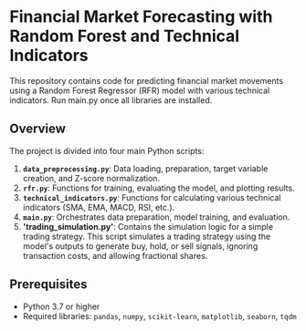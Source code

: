 # Financial Market Forecasting with Random Forest and Technical Indicators

This repository contains code for predicting financial market movements using a Random Forest Regressor (RFR) model with various technical indicators. Run main.py once all libraries are installed.

## Overview

The project is divided into four main Python scripts:

1. **`data_preprocessing.py`**: Data loading, preparation, target variable creation, and Z-score normalization.
2. **`rfr.py`**: Functions for training, evaluating the model, and plotting results.
3. **`technical_indicators.py`**: Functions for calculating various technical indicators (SMA, EMA, MACD, RSI, etc.).
4. **`main.py`**: Orchestrates data preparation, model training, and evaluation.
5. **'trading_simulation.py'**: Contains the simulation logic for a simple trading strategy. This script simulates a trading strategy using the model's outputs to generate buy, hold, or sell signals, ignoring transaction costs, and allowing fractional shares.

## Prerequisites

- Python 3.7 or higher
- Required libraries: `pandas`, `numpy`, `scikit-learn`, `matplotlib`, `seaborn`, `tqdm`


